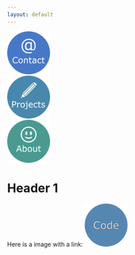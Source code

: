```yaml
---
layout: default
---
```


<div class="row">
  <div class="column">
    <a href="https://azhb.github.io/contact/"> <img src="websiteContact.png" alt="Contact" width="100" height="100"> </a>
  </div>
  <div class="column">
    <a href="https://azhb.github.io/projects/"> <img src="websiteProjects.png" alt="Projects" width="100" height="100"> </a>
  </div>
  <div class="column">
    <a href="https://azhb.github.io/about/"> <img src="websiteAbout.png" alt="About" width="100" height="100"> </a>
  </div>
</div>



Header 1
===============



Here is a image with a link: <a href="https://azhb.github.io/test/">
<img border="0" alt="" src="test1.png" width="100" height="100">
</a>

